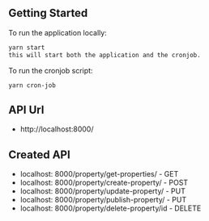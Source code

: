 ## Getting Started


To run the application locally:
```bash
yarn start
this will start both the application and the cronjob.
```

To run the cronjob script:
```
yarn cron-job
```

## API Url
- http://localhost:8000/


## Created API
 - localhost: 8000/property/get-properties/ - GET
 - localhost: 8000/property/create-property/ - POST
 - localhost: 8000/property/update-property/ - PUT
 - localhost: 8000/property/publish-property/ - PUT
 - localhost: 8000/property/delete-property/id - DELETE